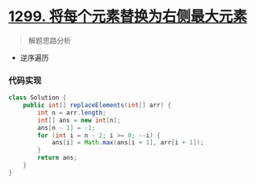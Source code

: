 # [1299. 将每个元素替换为右侧最大元素](https://leetcode-cn.com/problems/replace-elements-with-greatest-element-on-right-side/)


> 解题思路分析

- 逆序遍历



### 代码实现


~~~java
class Solution {
    public int[] replaceElements(int[] arr) {
        int n = arr.length;
        int[] ans = new int[n];
        ans[n - 1] = -1;
        for (int i = n - 2; i >= 0; --i) {
            ans[i] = Math.max(ans[i + 1], arr[i + 1]);
        }
        return ans;
    } 
}
~~~